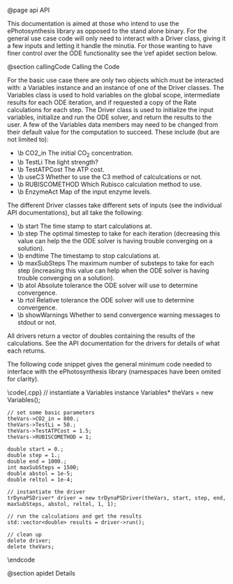 @page api API

This documentation is aimed at those who intend to use the ePhotosynthesis library as opposed to the stand alone binary. For the general use case code will only need to interact with a Driver class, giving it a few inputs and letting it handle the minutia. For those wanting to have finer control over the ODE functionality see the \ref apidet section below.

@section callingCode Calling the Code

For the basic use case there are only two objects which must be interacted with: a Variables instance and an instance of one of the Driver classes. The Variables class is used to hold variables on the global scope, intermediate results for each ODE iteration, and if requested a copy of the Rate calculations for each step. The Driver class is used to initialize the input variables, initialize and run the ODE solver, and return the results to the user. A few of the Variables data members may need to be changed from their default value for the computation to succeed. These include (but are not limited to):

- \b CO2_in The initial CO<sub>2</sub> concentration.
- \b TestLi The light strength?
- \b TestATPCost The ATP cost.
- \b useC3 Whether to use the C3 method of calculcations or not.
- \b RUBISCOMETHOD Which Rubisco calculation method to use.
- \b EnzymeAct Map of the input enzyme levels.

The different Driver classes take different sets of inputs (see the individual API documentations), but all take the following:

- \b start The time stamp to start calculations at.
- \b step The optimal timestep to take for each iteration (decreasing this value can help the the ODE solver is having trouble converging on a solution).
- \b endtime The timestamp to stop calculations at.
- \b maxSubSteps The maximum number of substeps to take for each step (increasing this value can help when the ODE solver is having trouble converging on a solution).
- \b atol Absolute tolerance the ODE solver will use to determine convergence.
- \b rtol Relative tolerance the ODE solver will use to determine convergence.
- \b showWarnings Whether to send convergence warning messages to stdout or not.

All drivers return a vector of doubles containing the results of the calculations. See the API documentation for the drivers for details of what each returns.

The following code snippet gives the general minimum code needed to interface with the ePhotosynthesis library (namespaces have been omited for clarity).

\code{.cpp}
    // instantiate a Variables instance
    Variables* theVars = new Variables();
    
    // set some basic parameters
    theVars->CO2_in = 800.;
    theVars->TestLi = 50.;
    theVars->TestATPCost = 1.5;
    theVars->RUBISCOMETHOD = 1;
    
    double start = 0.;
    double step = 1.;
    double end = 1000.;
    int maxSubSteps = 1500;
    double abstol = 1e-5;
    double reltol = 1e-4;
    
    // instantiate the driver
    trDynaPSDriver* driver = new trDynaPSDriver(theVars, start, step, end, maxSubSteps, abstol, reltol, 1, 1);
    
    // run the calculations and get the results
    std::vector<double> results = driver->run();
    
    // clean up
    delete driver;
    delete theVars;
\endcode

@section apidet Details
